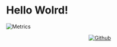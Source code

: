 # Hello Wolrd!
![Metrics](https://metrics.lecoq.io/xG4L1L30x?template=terminal&base.activity=0&base.community=0&languages=1&introduction=1&languages.limit=8&languages.sections=most-used&languages.colors=github&languages.threshold=0%25&languages.indepth=false&languages.recent.load=300&languages.recent.days=14&introduction.title=true&config.timezone=US%2FUSA)
<p align="center"><a href="https://www.instagram.com/idk.crypt1"><img title="Github" src="https://img.shields.io/badge/Instagram-666666?style=for-the-badge&logo=instagram"></a>
